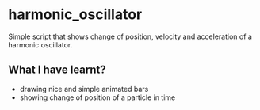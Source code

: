 # harmonic_oscillator

Simple script that shows change of position, velocity and acceleration of a harmonic oscillator.


## What I have learnt?

  * drawing nice and simple animated bars 
  * showing change of position of a particle in time
